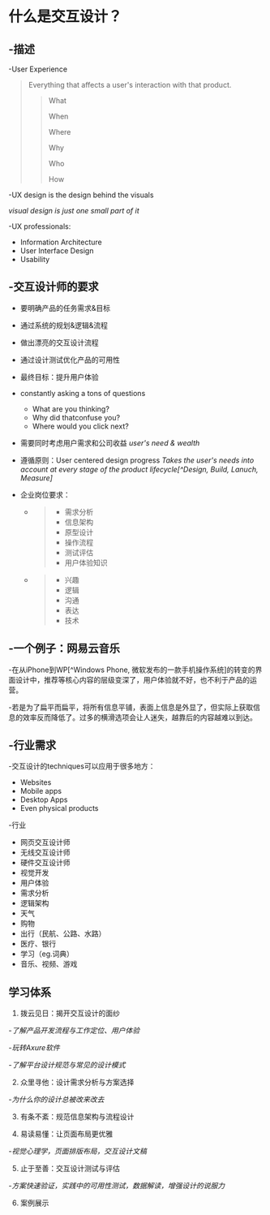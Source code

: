 # 什么是交互设计？

## -描述

-User Experience

> Everything that affects a user's interaction with that product.
>
> > What
> >
> > When
> >
> > Where
> >
> > Why
> >
> > Who
> >
> > How

-UX design is the design behind the visuals

*visual design is just one small part of it*

-UX professionals:

- Information Architecture 
- User Interface Design
- Usability





## -交互设计师的要求

- 要明确产品的任务需求&目标

- 通过系统的规划&逻辑&流程

- 做出漂亮的交互设计流程

- 通过设计测试优化产品的可用性

- 最终目标：提升用户体验

- constantly asking a tons of questions

  - What are you thinking?
  - Why did thatconfuse you?
  - Where would you click next?

- 需要同时考虑用户需求和公司收益 *user's need & wealth*

- 遵循原则：User centered design progress  *Takes the user's needs into account at every stage of the product lifecycle[^Design, Build, Lanuch, Measure]*

- 企业岗位要求：

  - > - 需求分析
    > - 信息架构
    > - 原型设计
    > - 操作流程
    > - 测试评估
    > - 用户体验知识

  - > -  兴趣
    > - 逻辑
    > - 沟通
    > - 表达
    > - 技术



##  -一个例子：网易云音乐

-在从iPhone到WP[^Windows Phone, 微软发布的一款手机操作系统]的转变的界面设计中，推荐等核心内容的层级变深了，用户体验就不好，也不利于产品的运营。

-若是为了扁平而扁平，将所有信息平铺，表面上信息是外显了，但实际上获取信息的效率反而降低了。过多的横滑选项会让人迷失，越靠后的内容越难以到达。



##  -行业需求

-交互设计的techniques可以应用于很多地方：

- Websites
- Mobile apps
- Desktop Apps
- Even physical products

-行业

- 网页交互设计师
- 无线交互设计师
- 硬件交互设计师
- 视觉开发
- 用户体验
- 需求分析
- 逻辑架构
- 天气
- 购物
- 出行（民航、公路、水路）
- 医疗、银行
- 学习（eg.词典）
- 音乐、视频、游戏



## 学习体系

1. 拨云见日：揭开交互设计的面纱

*-了解产品开发流程与工作定位、用户体验*

*-玩转Axure软件*

*-了解平台设计规范与常见的设计模式*

2. 众里寻他：设计需求分析与方案选择

*-为什么你的设计总被改来改去*

3. 有条不紊：规范信息架构与流程设计

4. 易读易懂：让页面布局更优雅 

*-视觉心理学，页面排版布局，交互设计文稿*

5. 止于至善：交互设计测试与评估

*-方案快速验证，实践中的可用性测试，数据解读，增强设计的说服力*

6. 案例展示







